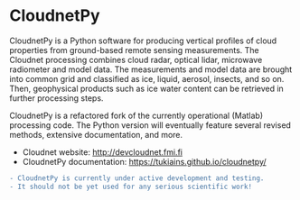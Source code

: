 # CloudnetPy
CloudnetPy is a Python software for producing vertical profiles of cloud properties from ground-based remote sensing measurements. The Cloudnet processing combines cloud radar, optical lidar, microwave radiometer and model data. The measurements and model data are brought into common grid and classified as ice, liquid, aerosol, insects, and so on. Then, geophysical products such as ice water content can be retrieved in further processing steps.

CloudnetPy is a refactored fork of the currently operational (Matlab) processing code. The Python version will eventually feature several revised methods, extensive documentation, and more.

- Cloudnet website: http://devcloudnet.fmi.fi
- CloudnetPy documentation: https://tukiains.github.io/cloudnetpy/


```diff
- CloudnetPy is currently under active development and testing.
- It should not be yet used for any serious scientific work!
```
